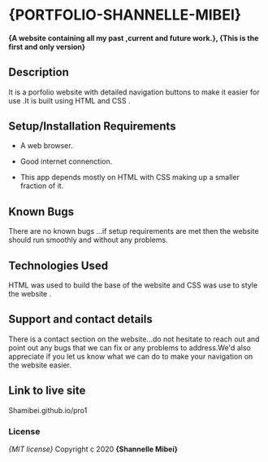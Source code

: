 # {PORTFOLIO-SHANNELLE-MIBEI}
#### {A website containing all my past ,current and future work.}, {This is the first and only version}

## Description
It is a porfolio website with detailed navigation buttons to make it easier for use .It is built using HTML and CSS .
## Setup/Installation Requirements
* A web browser.

* Good internet connenction.

* This app depends mostly on HTML with  CSS making up a smaller fraction of it.
## Known Bugs
There are no known bugs ...if setup requirements are met then the website should run smoothly and without any problems.
## Technologies Used
HTML was used to build the base of the website and CSS was use to style the website .
## Support and contact details
There is a contact section on the website...do not hesitate to reach out and point out any bugs that we can fix or any problems to address.We'd also appreciate if you let us know what we can do to make your navigation on the website easier.

## Link to live site
Shamibei.github.io/pro1


### License
*{MIT license}*
Copyright c 2020 **{Shannelle Mibei}**
  
